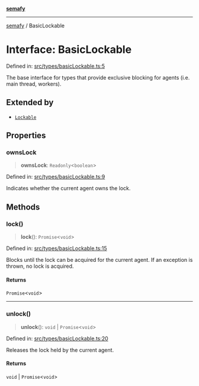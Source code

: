 [**semafy**](../README.md)

***

[semafy](../globals.md) / BasicLockable

# Interface: BasicLockable

Defined in: [src/types/basicLockable.ts:5](https://github.com/havelessbemore/semafy/blob/b127757771d72c42d7cd66798069cb41033064d6/src/types/basicLockable.ts#L5)

The base interface for types that provide exclusive
blocking for agents (i.e. main thread, workers).

## Extended by

- [`Lockable`](Lockable.md)

## Properties

### ownsLock

> **ownsLock**: `Readonly`\<`boolean`\>

Defined in: [src/types/basicLockable.ts:9](https://github.com/havelessbemore/semafy/blob/b127757771d72c42d7cd66798069cb41033064d6/src/types/basicLockable.ts#L9)

Indicates whether the current agent owns the lock.

## Methods

### lock()

> **lock**(): `Promise`\<`void`\>

Defined in: [src/types/basicLockable.ts:15](https://github.com/havelessbemore/semafy/blob/b127757771d72c42d7cd66798069cb41033064d6/src/types/basicLockable.ts#L15)

Blocks until the lock can be acquired for the current agent.
If an exception is thrown, no lock is acquired.

#### Returns

`Promise`\<`void`\>

***

### unlock()

> **unlock**(): `void` \| `Promise`\<`void`\>

Defined in: [src/types/basicLockable.ts:20](https://github.com/havelessbemore/semafy/blob/b127757771d72c42d7cd66798069cb41033064d6/src/types/basicLockable.ts#L20)

Releases the lock held by the current agent.

#### Returns

`void` \| `Promise`\<`void`\>
